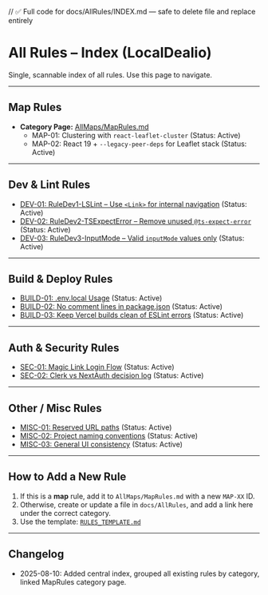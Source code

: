 // ✅ Full code for docs/AllRules/INDEX.md — safe to delete file and replace entirely

# All Rules – Index (LocalDealio)

Single, scannable index of all rules. Use this page to navigate.

---

## Map Rules
- **Category Page:** [AllMaps/MapRules.md](../../AllMaps/MapRules.md)
  - MAP-01: Clustering with `react-leaflet-cluster` (Status: Active)
  - MAP-02: React 19 + `--legacy-peer-deps` for Leaflet stack (Status: Active)

---

## Dev & Lint Rules
- [DEV-01: RuleDev1-LSLint – Use `<Link>` for internal navigation](./RuleDev1-LSLint.md) (Status: Active)
- [DEV-02: RuleDev2-TSExpectError – Remove unused `@ts-expect-error`](./RuleDev2-TSExpectError.md) (Status: Active)
- [DEV-03: RuleDev3-InputMode – Valid `inputMode` values only](./RuleDev3-InputMode.md) (Status: Active)

---

## Build & Deploy Rules
- [BUILD-01: .env.local Usage](./EnvLocalUsage.md) (Status: Active)
- [BUILD-02: No comment lines in package.json](./NoCommentInPackageJSON.md) (Status: Active)
- [BUILD-03: Keep Vercel builds clean of ESLint errors](./VercelBuildClean.md) (Status: Active)

---

## Auth & Security Rules
- [SEC-01: Magic Link Login Flow](./MagicLinkLoginFlow.md) (Status: Active)
- [SEC-02: Clerk vs NextAuth decision log](./ClerkVsNextAuth.md) (Status: Active)

---

## Other / Misc Rules
- [MISC-01: Reserved URL paths](./ReservedPaths.md) (Status: Active)
- [MISC-02: Project naming conventions](./ProjectNaming.md) (Status: Active)
- [MISC-03: General UI consistency](./UIConsistency.md) (Status: Active)

---

## How to Add a New Rule
1. If this is a **map** rule, add it to `AllMaps/MapRules.md` with a new `MAP-XX` ID.
2. Otherwise, create or update a file in `docs/AllRules`, and add a link here under the correct category.
3. Use the template: [`RULES_TEMPLATE.md`](./RULES_TEMPLATE.md)

---

## Changelog
- 2025-08-10: Added central index, grouped all existing rules by category, linked MapRules category page.
